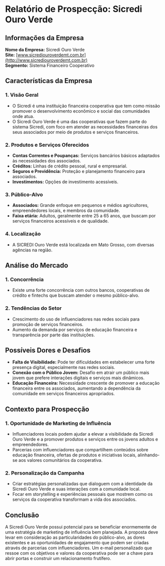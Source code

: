 # Relatório de Prospecção: Sicredi Ouro Verde

## Informações da Empresa

**Nome da Empresa:** Sicredi Ouro Verde  
**Site:** [www.sicrediouroverdemt.com.br](http://www.sicrediouroverdemt.com.br)  
**Segmento:** Sistema Financeiro Cooperativo

## Características da Empresa

### 1. **Visão Geral**
- O Sicredi é uma instituição financeira cooperativa que tem como missão promover o desenvolvimento econômico e social das comunidades onde atua.
- O Sicredi Ouro Verde é uma das cooperativas que fazem parte do sistema Sicredi, com foco em atender as necessidades financeiras dos seus associados por meio de produtos e serviços financeiros.

### 2. **Produtos e Serviços Oferecidos**
- **Contas Correntes e Poupanças:** Serviços bancários básicos adaptados às necessidades dos associados.
- **Créditos:** Linhas de crédito pessoal, rural e empresarial.
- **Seguros e Previdência:** Proteção e planejamento financeiro para associados.
- **Investimentos:** Opções de investimento acessíveis.

### 3. **Público-Alvo**
- **Associados:** Grande enfoque em pequenos e médios agricultores, empreendedores locais, e membros da comunidade.
- **Faixa etária:** Adultos, geralmente entre 25 a 65 anos, que buscam por serviços financeiros acessíveis e de qualidade.

### 4. **Localização**
- A SICREDI Ouro Verde está localizada em Mato Grosso, com diversas agências na região.

## Análise do Mercado

### 1. **Concorrência**
- Existe uma forte concorrência com outros bancos, cooperativas de crédito e fintechs que buscam atender o mesmo público-alvo.

### 2. **Tendências do Setor**
- Crescimento do uso de influenciadores nas redes sociais para promoção de serviços financeiros.
- Aumento da demanda por serviços de educação financeira e transparência por parte das instituições.

## Possíveis Dores e Desafios

- **Falta de Visibilidade:** Pode ter dificuldades em estabelecer uma forte presença digital, especialmente nas redes sociais.
- **Conexão com o Público Jovem:** Desafio em atrair um público mais jovem que prefere interações digitais e serviços mais dinâmicos.
- **Educação Financeira:** Necessidade crescente de promover a educação financeira entre os associados, aumentando a dependência da comunidade em serviços financeiros apropriados.

## Contexto para Prospecção

### 1. **Oportunidade de Marketing de Influência**
- Influenciadores locais podem ajudar a elevar a visibilidade da Sicredi Ouro Verde e a promover produtos e serviços entre os jovens adultos e empreendedores.
- Parcerias com influenciadores que compartilhem conteúdos sobre educação financeira, ofertas de produtos e iniciativas locais, alinhando-se aos valores comunitários da cooperativa.

### 2. **Personalização da Campanha**
- Criar estratégias personalizadas que dialoguem com a identidade da Sicredi Ouro Verde e suas interações com a comunidade local.
- Focar em storytelling e experiências pessoais que mostrem como os serviços da cooperativa transformam a vida dos associados.

## Conclusão

A Sicredi Ouro Verde possui potencial para se beneficiar enormemente de uma estratégia de marketing de influência bem planejada. A proposta deve levar em consideração as particularidades do público-alvo, as dores existentes e as oportunidades de engajamento que podem ser criadas através de parcerias com influenciadores. Um e-mail personalizado que ressoe com os objetivos e valores da cooperativa pode ser a chave para abrir portas e construir um relacionamento frutífero.